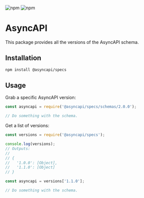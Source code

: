 ![npm](https://img.shields.io/npm/v/@asyncapi/specs?style=for-the-badge) ![npm](https://img.shields.io/npm/dt/@asyncapi/specs?style=for-the-badge)

# AsyncAPI

This package provides all the versions of the AsyncAPI schema.

## Installation

```bash
npm install @asyncapi/specs
```

## Usage

Grab a specific AsyncAPI version:

```js
const asyncapi = require('@asyncapi/specs/schemas/2.0.0');

// Do something with the schema.
```

Get a list of versions:

```js
const versions = require('@asyncapi/specs');

console.log(versions);
// Outputs:
//
// {
//   '1.0.0': [Object],
//   '1.1.0': [Object]
// }

const asyncapi = versions['1.1.0'];

// Do something with the schema.
```
